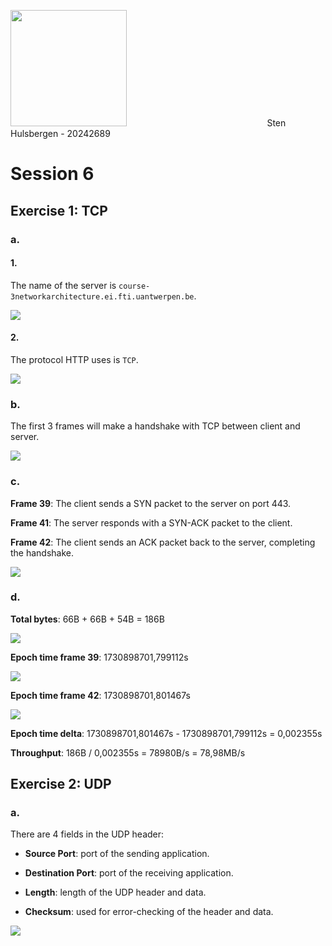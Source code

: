 <img src="file:///C:/Users/stenh/AppData/Roaming/marktext/images/2024-10-16-15-28-07-image.png" title="" alt="" width="186">                                                          Sten Hulsbergen - 20242689

# Session 6

## Exercise 1: TCP

### a.

#### 1.

The name of the server is `course-3networkarchitecture.ei.fti.uantwerpen.be`.

![](C:\Users\stenh\AppData\Roaming\marktext\images\2024-11-06-14-26-02-image.png)

#### 2.

The protocol HTTP uses is `TCP`.

![](C:\Users\stenh\AppData\Roaming\marktext\images\2024-11-06-14-30-18-image.png)

### b.

The first 3 frames will make a handshake with TCP between client and server.

![](C:\Users\stenh\AppData\Roaming\marktext\images\2024-11-10-17-20-01-image.png)

### c.

**Frame 39**: The client sends a SYN packet to the server on port 443.

**Frame 41**: The server responds with a SYN-ACK packet to the client.

**Frame 42**: The client sends an ACK packet back to the server, completing the handshake.

![](C:\Users\stenh\AppData\Roaming\marktext\images\2024-11-10-17-29-15-image.png)

### d.

**Total bytes**: 66B + 66B + 54B = 186B

![](C:\Users\stenh\AppData\Roaming\marktext\images\2024-11-10-17-29-58-image.png)

**Epoch time frame 39**: 1730898701,799112s

![](C:\Users\stenh\AppData\Roaming\marktext\images\2024-11-10-17-33-05-image.png)

**Epoch time frame 42**: 1730898701,801467s

![](C:\Users\stenh\AppData\Roaming\marktext\images\2024-11-10-17-33-18-image.png)

**Epoch time delta**: 1730898701,801467s - 1730898701,799112s = 0,002355s

**Throughput**: 186B / 0,002355s = 78980B/s = 78,98MB/s

## Exercise 2: UDP

### a.

There are 4 fields in the UDP header:

- **Source Port**: port of the sending application.

- **Destination Port**: port of the receiving application.

- **Length**: length of the UDP header and data.

- **Checksum**: used for error-checking of the header and data.

![](C:\Users\stenh\AppData\Roaming\marktext\images\2024-11-10-17-38-57-image.png)
